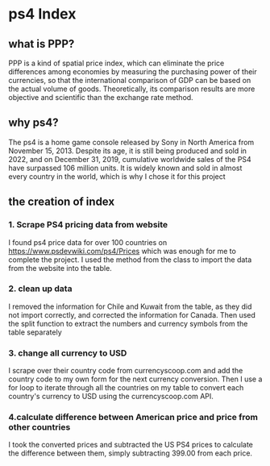 # ps4 Index
## what is PPP?
PPP is a kind of spatial price index, which can eliminate the price differences among economies by measuring the purchasing power of their currencies, so that the international comparison of GDP can be based on the actual volume of goods. Theoretically, its comparison results are more objective and scientific than the exchange rate method.
## why ps4?
The ps4 is a home game console released by Sony in North America from November 15, 2013. Despite its age, it is still being produced and sold in 2022, and on December 31, 2019, cumulative worldwide sales of the PS4 have surpassed 106 million units. It is widely known and sold in almost every country in the world, which is why I chose it for this project
## the creation of index
### 1. Scrape PS4 pricing data from website
I found ps4 price data for over 100 countries on https://www.psdevwiki.com/ps4/Prices which was enough for me to complete the project. I used the method from the class to import the data from the website into the table.
### 2. clean up data
I removed the information for Chile and Kuwait from the table, as they did not import correctly, and corrected the information for Canada. Then used the split function to extract the numbers and currency symbols from the table separately 
### 3. change all currency to USD
I scrape over their country code from currencyscoop.com and add the country code to my own form for the next currency conversion. Then I use a for loop to iterate through all the countries on my table to convert each country's currency to USD using the currencyscoop.com API.
### 4.calculate difference between American price and price from other countries
I took the converted prices and subtracted the US PS4 prices to calculate the difference between them, simply subtracting 399.00 from each price.
